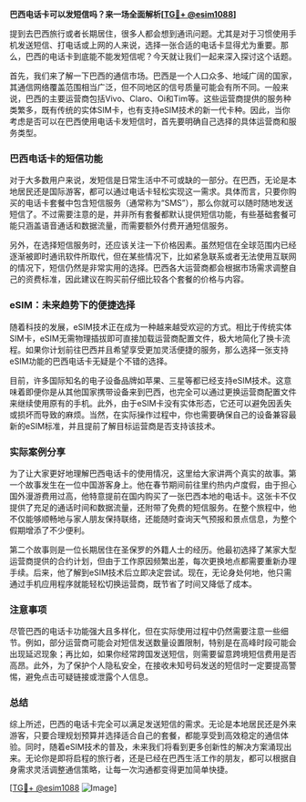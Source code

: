 **巴西电话卡可以发短信吗？来一场全面解析[[TG💪+ @esim1088](https://t.me/s/esim1088)]**

提到去巴西旅行或者长期居住，很多人都会想到通讯问题。尤其是对于习惯使用手机发送短信、打电话或上网的人来说，选择一张合适的电话卡显得尤为重要。那么，巴西的电话卡到底能不能发短信呢？今天就让我们一起来深入探讨这个话题。

首先，我们来了解一下巴西的通信市场。巴西是一个人口众多、地域广阔的国家，其通信网络覆盖范围相当广泛，但不同地区的信号质量可能会有所不同。一般来说，巴西的主要运营商包括Vivo、Claro、Oi和Tim等。这些运营商提供的服务种类繁多，既有传统的实体SIM卡，也有支持eSIM技术的新一代卡种。因此，当你考虑是否可以在巴西使用电话卡发短信时，首先要明确自己选择的具体运营商和服务类型。

### 巴西电话卡的短信功能

对于大多数用户来说，发短信是日常生活中不可或缺的一部分。在巴西，无论是本地居民还是国际游客，都可以通过电话卡轻松实现这一需求。具体而言，只要你购买的电话卡套餐中包含短信服务（通常称为“SMS”），那么你就可以随时随地发送短信了。不过需要注意的是，并非所有套餐都默认提供短信功能，有些基础套餐可能只涵盖语音通话和数据流量，而需要额外付费开通短信服务。

另外，在选择短信服务时，还应该关注一下价格因素。虽然短信在全球范围内已经逐渐被即时通讯软件所取代，但在某些情况下，比如紧急联系或者无法使用互联网的情况下，短信仍然是非常实用的选择。巴西各大运营商都会根据市场需求调整自己的资费标准，因此建议在购买前仔细比较各个套餐的价格与内容。

### eSIM：未来趋势下的便捷选择

随着科技的发展，eSIM技术正在成为一种越来越受欢迎的方式。相比于传统实体SIM卡，eSIM无需物理插拔即可直接加载运营商配置文件，极大地简化了换卡流程。如果你计划前往巴西并且希望享受更加灵活便捷的服务，那么选择一张支持eSIM功能的巴西电话卡无疑是个不错的选择。

目前，许多国际知名的电子设备品牌如苹果、三星等都已经支持eSIM技术。这意味着即便你是从其他国家携带设备来到巴西，也完全可以通过更换运营商配置文件来继续使用原有的手机。此外，由于eSIM卡没有实体形态，它还可以避免因丢失或损坏而导致的麻烦。当然，在实际操作过程中，你也需要确保自己的设备兼容最新的eSIM标准，并且提前了解目标运营商是否支持该技术。

### 实际案例分享

为了让大家更好地理解巴西电话卡的使用情况，这里给大家讲两个真实的故事。第一个故事发生在一位中国游客身上。他在春节期间前往里约热内卢度假，由于担心国外漫游费用过高，他特意提前在国内购买了一张巴西本地的电话卡。这张卡不仅提供了充足的通话时间和数据流量，还附带了免费的短信服务。在整个旅程中，他不仅能够顺畅地与家人朋友保持联络，还能随时查询天气预报和景点信息，为整个假期增添了不少便利。

第二个故事则是一位长期居住在圣保罗的外籍人士的经历。他最初选择了某家大型运营商提供的合约计划，但由于工作原因频繁出差，每次更换地点都需要重新办理手续。后来，他了解到eSIM技术后立即决定尝试。现在，无论身处何地，他只需通过手机应用程序就能轻松切换运营商，既节省了时间又降低了成本。

### 注意事项

尽管巴西的电话卡功能强大且多样化，但在实际使用过程中仍然需要注意一些细节。例如，部分运营商可能会对短信发送数量设置限制，特别是在高峰时段可能会出现延迟现象；再比如，如果你经常跨国发送短信，则需要留意跨境短信费用是否高昂。此外，为了保护个人隐私安全，在接收未知号码发送的短信时一定要提高警惕，避免点击可疑链接或泄露个人信息。

### 总结

综上所述，巴西的电话卡完全可以满足发送短信的需求。无论是本地居民还是外来游客，只要合理规划预算并选择适合自己的套餐，都能享受到高效稳定的通信体验。同时，随着eSIM技术的普及，未来我们将看到更多创新性的解决方案涌现出来。无论你是即将启程的旅行者，还是已经在巴西生活工作的朋友，都可以根据自身需求灵活调整通信策略，让每一次沟通都变得更加简单快捷。

[[TG💪+ @esim1088](https://t.me/s/esim1088) ![Image](https://i.postimg.cc/4NQfJmqS/Snipaste-2025-05-13-00-14-12.png)]